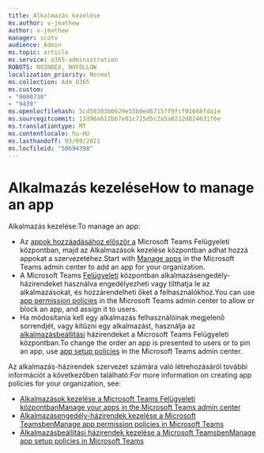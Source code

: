 ```yaml
---
title: Alkalmazás kezelése
ms.author: v-jmathew
author: v-jmathew
manager: scotv
audience: Admin
ms.topic: article
ms.service: o365-administration
ROBOTS: NOINDEX, NOFOLLOW
localization_priority: Normal
ms.collection: Adm_O365
ms.custom:
- "9000730"
- "9439"
ms.openlocfilehash: 5cd58303b0629e55b0ed67157f9fcf01668fda1e
ms.sourcegitcommit: 13d96a612b67e01c725d5c2a5a0212d824031f6e
ms.translationtype: MT
ms.contentlocale: hu-HU
ms.lasthandoff: 03/09/2021
ms.locfileid: "50694398"
---
```

# <a name="how-to-manage-an-app"></a><span data-ttu-id="cd7d3-102">Alkalmazás kezelése</span><span class="sxs-lookup"><span data-stu-id="cd7d3-102">How to manage an app</span></span>

<span data-ttu-id="cd7d3-103">Alkalmazás kezelése:</span><span class="sxs-lookup"><span data-stu-id="cd7d3-103">To manage an app:</span></span>

- <span data-ttu-id="cd7d3-104">Az [appok hozzáadásához először a](https://admin.teams.microsoft.com/policies/manage-apps) Microsoft Teams Felügyeleti központban, majd az Alkalmazások kezelése központban adhat hozzá appokat a szervezetéhez.</span><span class="sxs-lookup"><span data-stu-id="cd7d3-104">Start with [Manage apps](https://admin.teams.microsoft.com/policies/manage-apps) in the Microsoft Teams admin center to add an app for your organization.</span></span>
- <span data-ttu-id="cd7d3-105">A Microsoft Teams [Felügyeleti](https://admin.teams.microsoft.com/policies/app-permission) központban alkalmazásengedély-házirendeket használva engedélyezheti vagy tilthatja le az alkalmazásokat, és hozzárendelheti őket a felhasználókhoz.</span><span class="sxs-lookup"><span data-stu-id="cd7d3-105">You can use [app permission policies](https://admin.teams.microsoft.com/policies/app-permission) in the Microsoft Teams admin center to allow or block an app, and assign it to users.</span></span>
- <span data-ttu-id="cd7d3-106">Ha módosítania kell egy alkalmazás felhasználóinak megjelenő sorrendjét, vagy kitűzni egy alkalmazást, használja az [alkalmazásbeállítási](https://admin.teams.microsoft.com/policies/app-setup) házirendeket a Microsoft Teams Felügyeleti központban.</span><span class="sxs-lookup"><span data-stu-id="cd7d3-106">To change the order an app is presented to users or to pin an app, use [app setup policies](https://admin.teams.microsoft.com/policies/app-setup) in the Microsoft Teams admin center.</span></span>

<span data-ttu-id="cd7d3-107">Az alkalmazás-házirendek szervezet számára való létrehozásáról további információt a következőben található:</span><span class="sxs-lookup"><span data-stu-id="cd7d3-107">For more information on creating app policies for your organization, see:</span></span>

- [<span data-ttu-id="cd7d3-108">Alkalmazások kezelése a Microsoft Teams Felügyeleti központban</span><span class="sxs-lookup"><span data-stu-id="cd7d3-108">Manage your apps in the Microsoft Teams admin center</span></span>](https://docs.microsoft.com/MicrosoftTeams/manage-apps)
- [<span data-ttu-id="cd7d3-109">Alkalmazásengedély-házirendek kezelése a Microsoft Teamsben</span><span class="sxs-lookup"><span data-stu-id="cd7d3-109">Manage app permission policies in Microsoft Teams</span></span>](https://docs.microsoft.com/microsoftteams/teams-app-permission-policies)
- [<span data-ttu-id="cd7d3-110">Alkalmazásbeállítási házirendek kezelése a Microsoft Teamsben</span><span class="sxs-lookup"><span data-stu-id="cd7d3-110">Manage app setup policies in Microsoft Teams</span></span>](https://docs.microsoft.com/microsoftteams/teams-app-setup-policies)
